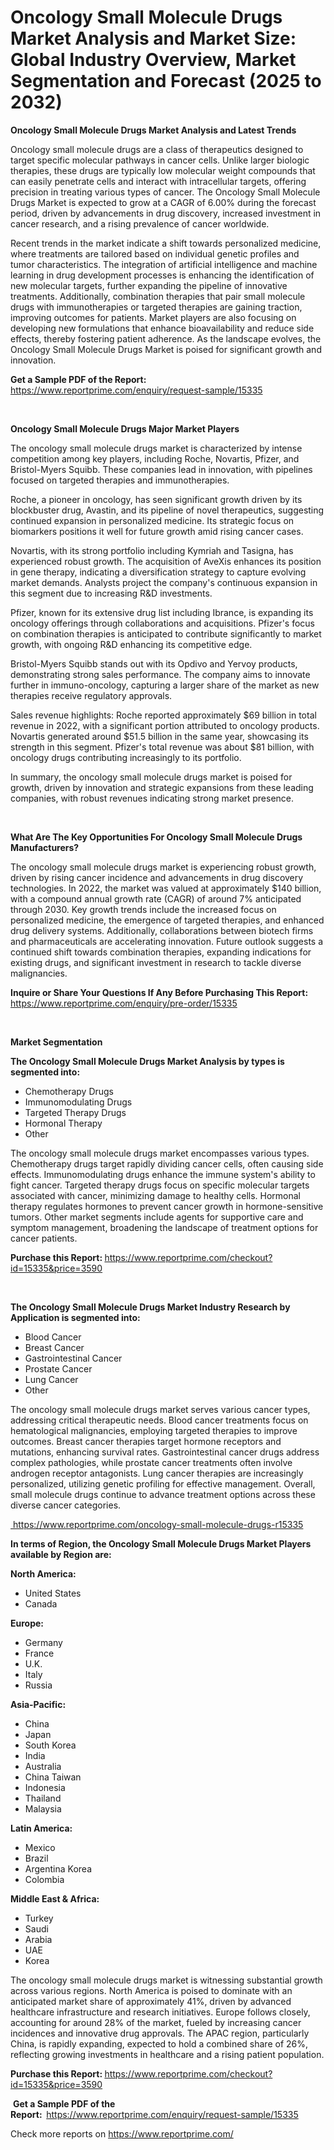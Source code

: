 <p><h1>Oncology Small Molecule Drugs Market Analysis and Market Size: Global Industry Overview, Market Segmentation and Forecast (2025 to 2032)</h1></p><p><strong>Oncology Small Molecule Drugs Market Analysis and Latest Trends</strong></p>
<p><p>Oncology small molecule drugs are a class of therapeutics designed to target specific molecular pathways in cancer cells. Unlike larger biologic therapies, these drugs are typically low molecular weight compounds that can easily penetrate cells and interact with intracellular targets, offering precision in treating various types of cancer. The Oncology Small Molecule Drugs Market is expected to grow at a CAGR of 6.00% during the forecast period, driven by advancements in drug discovery, increased investment in cancer research, and a rising prevalence of cancer worldwide.</p><p>Recent trends in the market indicate a shift towards personalized medicine, where treatments are tailored based on individual genetic profiles and tumor characteristics. The integration of artificial intelligence and machine learning in drug development processes is enhancing the identification of new molecular targets, further expanding the pipeline of innovative treatments. Additionally, combination therapies that pair small molecule drugs with immunotherapies or targeted therapies are gaining traction, improving outcomes for patients. Market players are also focusing on developing new formulations that enhance bioavailability and reduce side effects, thereby fostering patient adherence. As the landscape evolves, the Oncology Small Molecule Drugs Market is poised for significant growth and innovation.</p></p>
<p><strong>Get a Sample PDF of the Report:&nbsp;</strong> <a href="https://www.reportprime.com/enquiry/request-sample/15335?utm_campaign=3260&utm_medium=2&utm_source=Github&utm_content=ia&utm_term=20032025&utm_id=oncology-small-molecule-drugs">https://www.reportprime.com/enquiry/request-sample/15335</a></p>
<p>&nbsp;</p>
<p><strong>Oncology Small Molecule Drugs Major Market Players</strong></p>
<p><p>The oncology small molecule drugs market is characterized by intense competition among key players, including Roche, Novartis, Pfizer, and Bristol-Myers Squibb. These companies lead in innovation, with pipelines focused on targeted therapies and immunotherapies. </p><p>Roche, a pioneer in oncology, has seen significant growth driven by its blockbuster drug, Avastin, and its pipeline of novel therapeutics, suggesting continued expansion in personalized medicine. Its strategic focus on biomarkers positions it well for future growth amid rising cancer cases.</p><p>Novartis, with its strong portfolio including Kymriah and Tasigna, has experienced robust growth. The acquisition of AveXis enhances its position in gene therapy, indicating a diversification strategy to capture evolving market demands. Analysts project the company's continuous expansion in this segment due to increasing R&D investments.</p><p>Pfizer, known for its extensive drug list including Ibrance, is expanding its oncology offerings through collaborations and acquisitions. Pfizer's focus on combination therapies is anticipated to contribute significantly to market growth, with ongoing R&D enhancing its competitive edge.</p><p>Bristol-Myers Squibb stands out with its Opdivo and Yervoy products, demonstrating strong sales performance. The company aims to innovate further in immuno-oncology, capturing a larger share of the market as new therapies receive regulatory approvals.</p><p>Sales revenue highlights: Roche reported approximately $69 billion in total revenue in 2022, with a significant portion attributed to oncology products. Novartis generated around $51.5 billion in the same year, showcasing its strength in this segment. Pfizer's total revenue was about $81 billion, with oncology drugs contributing increasingly to its portfolio. </p><p>In summary, the oncology small molecule drugs market is poised for growth, driven by innovation and strategic expansions from these leading companies, with robust revenues indicating strong market presence.</p></p>
<p>&nbsp;</p>
<p><strong>What Are The Key Opportunities For Oncology Small Molecule Drugs Manufacturers?</strong></p>
<p><p>The oncology small molecule drugs market is experiencing robust growth, driven by rising cancer incidence and advancements in drug discovery technologies. In 2022, the market was valued at approximately $140 billion, with a compound annual growth rate (CAGR) of around 7% anticipated through 2030. Key growth trends include the increased focus on personalized medicine, the emergence of targeted therapies, and enhanced drug delivery systems. Additionally, collaborations between biotech firms and pharmaceuticals are accelerating innovation. Future outlook suggests a continued shift towards combination therapies, expanding indications for existing drugs, and significant investment in research to tackle diverse malignancies.</p></p>
<p><strong>Inquire or Share Your Questions If Any Before Purchasing This Report:</strong> <a href="https://www.reportprime.com/enquiry/pre-order/15335?utm_campaign=3260&utm_medium=2&utm_source=Github&utm_content=ia&utm_term=20032025&utm_id=oncology-small-molecule-drugs">https://www.reportprime.com/enquiry/pre-order/15335</a></p>
<p>&nbsp;</p>
<p><strong>Market Segmentation</strong></p>
<p><strong>The Oncology Small Molecule Drugs Market Analysis by types is segmented into:</strong></p>
<p><ul><li>Chemotherapy Drugs</li><li>Immunomodulating Drugs</li><li>Targeted Therapy Drugs</li><li>Hormonal Therapy</li><li>Other</li></ul></p>
<p><p>The oncology small molecule drugs market encompasses various types. Chemotherapy drugs target rapidly dividing cancer cells, often causing side effects. Immunomodulating drugs enhance the immune system's ability to fight cancer. Targeted therapy drugs focus on specific molecular targets associated with cancer, minimizing damage to healthy cells. Hormonal therapy regulates hormones to prevent cancer growth in hormone-sensitive tumors. Other market segments include agents for supportive care and symptom management, broadening the landscape of treatment options for cancer patients.</p></p>
<p><strong>Purchase this Report:&nbsp;</strong><a href="https://www.reportprime.com/checkout?id=15335&price=3590&utm_campaign=3260&utm_medium=2&utm_source=Github&utm_content=ia&utm_term=20032025&utm_id=oncology-small-molecule-drugs">https://www.reportprime.com/checkout?id=15335&price=3590</a></p>
<p>&nbsp;</p>
<p><strong>The Oncology Small Molecule Drugs Market Industry Research by Application is segmented into:</strong></p>
<p><ul><li>Blood Cancer</li><li>Breast Cancer</li><li>Gastrointestinal Cancer</li><li>Prostate Cancer</li><li>Lung Cancer</li><li>Other</li></ul></p>
<p><p>The oncology small molecule drugs market serves various cancer types, addressing critical therapeutic needs. Blood cancer treatments focus on hematological malignancies, employing targeted therapies to improve outcomes. Breast cancer therapies target hormone receptors and mutations, enhancing survival rates. Gastrointestinal cancer drugs address complex pathologies, while prostate cancer treatments often involve androgen receptor antagonists. Lung cancer therapies are increasingly personalized, utilizing genetic profiling for effective management. Overall, small molecule drugs continue to advance treatment options across these diverse cancer categories.</p></p>
<p><a href="https://www.reportprime.com/oncology-small-molecule-drugs-r15335?utm_campaign=3260&utm_medium=2&utm_source=Github&utm_content=ia&utm_term=20032025&utm_id=oncology-small-molecule-drugs">&nbsp;https://www.reportprime.com/oncology-small-molecule-drugs-r15335</a></p>
<p><strong>In terms of Region, the Oncology Small Molecule Drugs Market Players available by Region are:</strong></p>
<p>
    <p> <strong> North America: </strong>
        <ul>
            <li>United States</li>
            <li>Canada</li>
        </ul>
        </p> 
    <p> <strong> Europe: </strong>
        <ul>
            <li>Germany</li>
            <li>France</li>
            <li>U.K.</li>
            <li>Italy</li>
            <li>Russia</li>
        </ul>
        </p> 
    <p> <strong> Asia-Pacific: </strong>
        <ul>
            <li>China</li>
            <li>Japan</li>
            <li>South Korea</li>
            <li>India</li>
            <li>Australia</li>
            <li>China Taiwan</li>
            <li>Indonesia</li>
            <li>Thailand</li>
            <li>Malaysia</li>
        </ul>
        </p> 
    <p> <strong> Latin America: </strong>
        <ul>
            <li>Mexico</li>
            <li>Brazil</li>
            <li>Argentina Korea</li>
            <li>Colombia</li>
        </ul>
        </p> 
    <p> <strong> Middle East & Africa: </strong>
        <ul>
            <li>Turkey</li>
            <li>Saudi</li>
            <li>Arabia</li>
            <li>UAE</li>
            <li>Korea</li>
        </ul>
    </p>
    </p>
<p><p>The oncology small molecule drugs market is witnessing substantial growth across various regions. North America is poised to dominate with an anticipated market share of approximately 41%, driven by advanced healthcare infrastructure and research initiatives. Europe follows closely, accounting for around 28% of the market, fueled by increasing cancer incidences and innovative drug approvals. The APAC region, particularly China, is rapidly expanding, expected to hold a combined share of 26%, reflecting growing investments in healthcare and a rising patient population.</p></p>
<p><strong>Purchase this Report: </strong><a href="https://www.reportprime.com/checkout?id=15335&price=3590&utm_campaign=3260&utm_medium=2&utm_source=Github&utm_content=ia&utm_term=20032025&utm_id=oncology-small-molecule-drugs">https://www.reportprime.com/checkout?id=15335&price=3590</a></p>
<p>&nbsp;<strong>Get a Sample PDF of the Report:&nbsp;&nbsp;</strong><a href="https://www.reportprime.com/enquiry/request-sample/15335?utm_campaign=3260&utm_medium=2&utm_source=Github&utm_content=ia&utm_term=20032025&utm_id=oncology-small-molecule-drugs">https://www.reportprime.com/enquiry/request-sample/15335</a></p>
<p><strong></strong></p>
<p>Check more reports on <a href="https://www.reportprime.com/?utm_campaign=3260&utm_medium=2&utm_source=Github&utm_content=ia&utm_term=20032025&utm_id=oncology-small-molecule-drugs">https://www.reportprime.com/</a></p>